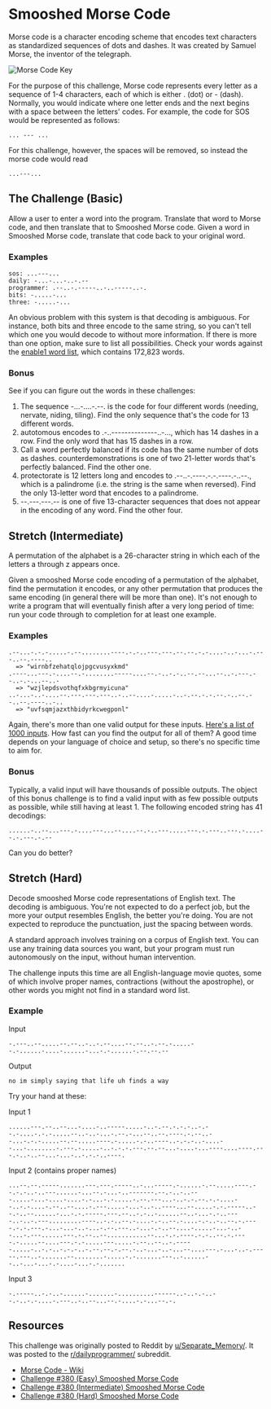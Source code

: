 # Smooshed Morse Code

Morse code is a character encoding scheme that encodes text characters as standardized sequences of dots and dashes. It was created by Samuel Morse, the inventor of the telegraph.

![Morse Code Key](http://www.codebug.org.uk/assets/steps/540/image_1.png)

For the purpose of this challenge, Morse code represents every letter as a sequence of 1-4 characters, each of which is either . (dot) or - (dash). Normally, you would indicate where one letter ends and the next begins with a space between the letters' codes. For example, the code for SOS would be represented as follows:

```
... --- ...
```

For this challenge, however, the spaces will be removed, so instead the morse code would read

```
...---...
```

## The Challenge (Basic)

Allow a user to enter a word into the program. Translate that word to Morse code, and then translate that to Smooshed Morse code. Given a word in Smooshed Morse code, translate that code back to your original word.

### Examples
```
sos: ...---...
daily: -...-...-..-.--
programmer: .--..-.-----..-..-----..-.
bits: -.....-...
three: -.....-...
```

An obvious problem with this system is that decoding is ambiguous. For instance, both bits and three encode to the same string, so you can't tell which one you would decode to without more information. If there is more than one option, make sure to list all possibilities. Check your words against the [enable1 word list](https://raw.githubusercontent.com/dolph/dictionary/master/enable1.txt), which contains 172,823 words.

### Bonus

See if you can figure out the words in these challenges:

1. The sequence -...-....-.--. is the code for four different words (needing, nervate, niding, tiling). Find the only sequence that's the code for 13 different words.
2. autotomous encodes to .-..--------------..-..., which has 14 dashes in a row. Find the only word that has 15 dashes in a row.
3. Call a word perfectly balanced if its code has the same number of dots as dashes. counterdemonstrations is one of two 21-letter words that's perfectly balanced. Find the other one.
4. protectorate is 12 letters long and encodes to .--..-.----.-.-.----.-..--., which is a palindrome (i.e. the string is the same when reversed). Find the only 13-letter word that encodes to a palindrome.
5. --.---.---.-- is one of five 13-character sequences that does not appear in the encoding of any word. Find the other four.

## Stretch (Intermediate)

A permutation of the alphabet is a 26-character string in which each of the letters a through z appears once.

Given a smooshed Morse code encoding of a permutation of the alphabet, find the permutation it encodes, or any other permutation that produces the same encoding (in general there will be more than one). It's not enough to write a program that will eventually finish after a very long period of time: run your code through to completion for at least one example.

### Examples
```
.--...-.-.-.....-.--........----.-.-..---.---.--.--.-.-....-..-...-.---..--.----..
  => "wirnbfzehatqlojpgcvusyxkmd"
.----...---.-....--.-........-----....--.-..-.-..--.--...--..-.---.--..-.-...--..-
  => "wzjlepdsvothqfxkbgrmyicuna"
..-...-..-....--.---.---.---..-..--....-.....-..-.--.-.-.--.-..--.--..--.----..-..
  => "uvfsqmjazxthbidyrkcwegponl"
```

Again, there's more than one valid output for these inputs. [Here's a list of 1000 inputs](https://gist.github.com/cosmologicon/415be8987a24a3abd07ba1dddc3cf389#file-smorse2-bonus1-in). How fast can you find the output for all of them? A good time depends on your language of choice and setup, so there's no specific time to aim for.

### Bonus

Typically, a valid input will have thousands of possible outputs. The object of this bonus challenge is to find a valid input with as few possible outputs as possible, while still having at least 1. The following encoded string has 41 decodings:

```
......-..--...---.-....---...--....--.-..---.....---.-.---..---.-....--.-.---.-.--
```

Can you do better?

## Stretch (Hard)

Decode smooshed Morse code representations of English text. The decoding is ambiguous. You're not expected to do a perfect job, but the more your output resembles English, the better you're doing. You are not expected to reproduce the punctuation, just the spacing between words.

A standard approach involves training on a corpus of English text. You can use any training data sources you want, but your program must run autonomously on the input, without human intervention.

The challenge inputs this time are all English-language movie quotes, some of which involve proper names, contractions (without the apostrophe), or other words you might not find in a standard word list.

### Example

Input

```
-.---..--.....--.--..-..-.--....--.--..-.--.-.....--.-......-....-......-...-.-......-.--.--.--
```

Output

```
no im simply saying that life uh finds a way
```

Try your hand at these:

Input 1

```
......---.--..--...-....-..-----.....-..-.--.-.-.-..-.--.-....-.-.-.....--..-..-...-.--.-...--..--.----.-.--..--...-.-.-.....--.--.....----.-.....-.-..----..-.-.-..-....--...-........-.---.-.....-..-.-.-.---.--.--...-....-...----....----.---.-..-..--...-...-..-.-.-..----.
```

Input 2 (contains proper names)

```
...--.--.-----.......---.---.-----..-...-----.-......-.--.....----.--.-.-..-..---......-...--.-...-..-------.--.-..-..---.....-...-....-....-.-...-.-.....-.--.---...-..-.-.--.-.-....--..-.-....-.--..--....-.---.....-...-..-..----...--.....-.-.-----..--.-..--......-...-.-.-----.---.--..-.-..-......--..-...-.-..----..-..-.---.........----..-.-..--.-....-.-..--.-....-.-..-..--.-.----.-.-.---.-...-...-..-...-.--.---..-...-.-..--....-.....-...-..--...-.---......---.-.--..--...........--...-.-.----.-.-..--.-.----.-.....--....---.-.-.....---.....-.--..--..-.-----.....-..-.-..-.-.-..-.--.--.-.--.-..-...-..-...--....---.-...-..-.-----.---..-.......--........-.....-.-.......---..-......--..-...-...-.-....-...-.-.......
```

Input 3

```
-.-----..-.-..-......-.......-..........------..-..-.-..--.-..-.-....-.---..-..--...--.-....-.-...--.-.
```

## Resources

This challenge was originally posted to Reddit by [u/Separate_Memory/](https://www.reddit.com/u/Separate_Memory/). It was posted to the [r/dailyprogrammer/](https://www.reddit.com/r/dailyprogrammer/) subreddit.

* [Morse Code - Wiki](https://en.wikipedia.org/wiki/Morse_code)
* [Challenge #380 (Easy) Smooshed Morse Code](https://www.reddit.com/r/dailyprogrammer/comments/cmd1hb/20190805_challenge_380_easy_smooshed_morse_code_1/)
* [Challenge #380 (Intermediate) Smooshed Morse Code](https://www.reddit.com/r/dailyprogrammer/comments/cn6gz5/20190807_challenge_380_intermediate_smooshed/)
* [Challenge #380 (Hard) Smooshed Morse Code](https://www.reddit.com/r/dailyprogrammer/comments/co5i4t/20190809_challenge_380_hard_smooshed_morse_code_3/)
